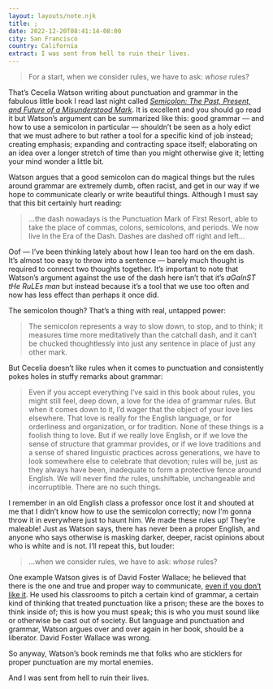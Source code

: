 ```yaml
---
layout: layouts/note.njk
title: ;
date: 2022-12-20T08:41:14-08:00
city: San Francisco
country: California
extract: I was sent from hell to ruin their lives.
---
```


> For a start, when we consider rules, we have to ask: _whose_ rules?

That’s Cecelia Watson writing about punctuation and grammar in the fabulous little book I read last night called [_Semicolon: The Past, Present, and Future of a Misunderstood Mark_](https://bookshop.org/p/books/semicolon-the-past-present-and-future-of-a-misunderstood-mark-cecelia-watson/7985857?ean=9780062853059). It is excellent and you should go read it but Watson’s argument can be summarized like this: good grammar — and how to use a semicolon in particular — shouldn’t be seen as a holy edict that we must adhere to but rather a tool for a specific kind of job instead; creating emphasis; expanding and contracting space itself; elaborating on an idea over a longer stretch of time than you might otherwise give it; letting your mind wonder a little bit.

Watson argues that a good semicolon can do magical things but the rules around grammar are extremely dumb, often racist, and get in our way if we hope to communicate clearly or write beautiful things. Although I must say that this bit certainly hurt reading:

> ...the dash nowadays is the Punctuation Mark of First Resort, able to take the place of commas, colons, semicolons, and periods. We now live in the Era of the Dash. Dashes are dashed off right and left...

Oof — I’ve been thinking lately about how I lean too hard on the em dash. It’s almost too easy to throw into a sentence — barely much thought is required to connect two thoughts together. It’s important to note that Watson’s argument against the use of the dash here isn’t that it’s _aGaInST tHe RuLEs man_ but instead because it’s a tool that we use too often and now has less effect than perhaps it once did.

The semicolon though? That’s a thing with real, untapped power:

> The semicolon represents a way to slow down, to stop, and to think; it measures time more meditatively than the catchall dash, and it can’t be chucked thoughtlessly into just any sentence in place of just any other mark.

But Cecelia doesn’t like rules when it comes to punctuation and consistently pokes holes in stuffy remarks about grammar:

> Even if you accept everything I’ve said in this book about rules, you might still feel, deep down, a love for the idea of grammar rules. But when it comes down to it, I’d wager that the object of your love lies elsewhere. That love is really for the English language, or for orderliness and organization, or for tradition. None of these things is a foolish thing to love. But if we really love English, or if we love the sense of structure that grammar provides, or if we love traditions and a sense of shared linguistic practices across generations, we have to look somewhere else to celebrate that devotion; rules will be, just as they always have been, inadequate to form a protective fence around English. We will never find _the_ rules, unshiftable, unchangeable and incorruptible. There are no such things.

I remember in an old English class a professor once lost it and shouted at me that I didn’t know how to use the semicolon correctly; now I’m gonna throw it in everywhere just to haunt him. We made these rules up! They’re maleable! Just as Watson says, there has never been a proper English, and anyone who says otherwise is masking darker, deeper, racist opinions about who is white and is not. I’ll repeat this, but louder:

> ...when we consider rules, we have to ask: _whose_ rules?

One example Watson gives is of David Foster Wallace; he believed that there is the one and true and proper way to communicate, [even if you don’t like it](https://www.thesmartset.com/david-foster-wallaces-problematic-tenses/). He used his classrooms to pitch a certain kind of grammar, a certain kind of thinking that treated punctuation like a prison; these are the boxes to think inside of; this is how you must speak; this is who you must sound like or otherwise be cast out of society. But language and punctuation and grammar, Watson argues over and over again in her book, should be a liberator. David Foster Wallace was wrong.

So anyway, Watson’s book reminds me that folks who are sticklers for proper punctuation are my mortal enemies.

And I was sent from hell to ruin their lives.
